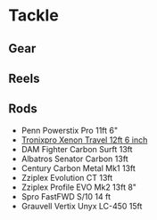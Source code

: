 # Tackle

## Gear

## Reels

## Rods

* Penn Powerstix Pro 11ft 6"
* [Tronixpro Xenon Travel 12ft 6 inch](Rods_Tronixpro_Xenon_Travel.md)
* DAM Fighter Carbon Surft 13ft
* Albatros Senator Carbon 13ft
* Century Carbon Metal Mk1 13ft
* Zziplex Evolution CT 13ft
* Zziplex Profile EVO Mk2 13ft 8"
* Spro FastFWD S/10 14 ft
* Grauvell Vertix Unyx LC-450 15ft
